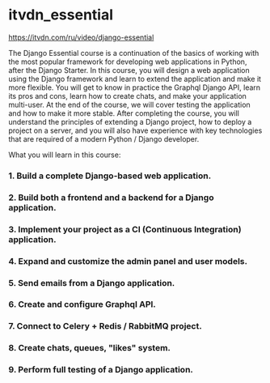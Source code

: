 # itvdn_essential

https://itvdn.com/ru/video/django-essential

The Django Essential course is a continuation of the basics of working with the most popular framework for developing web applications in Python, after the Django Starter.
In this course, you will design a web application using the Django framework and learn to extend the application and make it more flexible. You will get to know in practice the Graphql Django API, learn its pros and cons, learn how to create chats, and make your application multi-user. At the end of the course, we will cover testing the application and how to make it more stable.
After completing the course, you will understand the principles of extending a Django project, how to deploy a project on a server, and you will also have experience with key technologies that are required of a modern Python / Django developer.

What you will learn in this course:

### 1. Build a complete Django-based web application.
### 2. Build both a frontend and a backend for a Django application.
### 3. Implement your project as a CI (Continuous Integration) application.
### 4. Expand and customize the admin panel and user models.
### 5. Send emails from a Django application.
### 6. Create and configure Graphql API.
### 7. Connect to Celery + Redis / RabbitMQ project.
### 8. Create chats, queues, "likes" system.
### 9. Perform full testing of a Django application.
